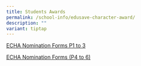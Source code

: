 ```yaml
---
title: Students Awards
permalink: /school-info/edusave-character-award/
description: ""
variant: tiptap
---
```

[ECHA Nomination Forms P1 to 3](/files/ECHA%20Nomination%20Forms%20(P1%20to%203).pdf)

[ECHA Nomination Forms (P4 to 6)](/files/ECHA%20Nomination%20Forms%20(P4%20to%206).pdf)